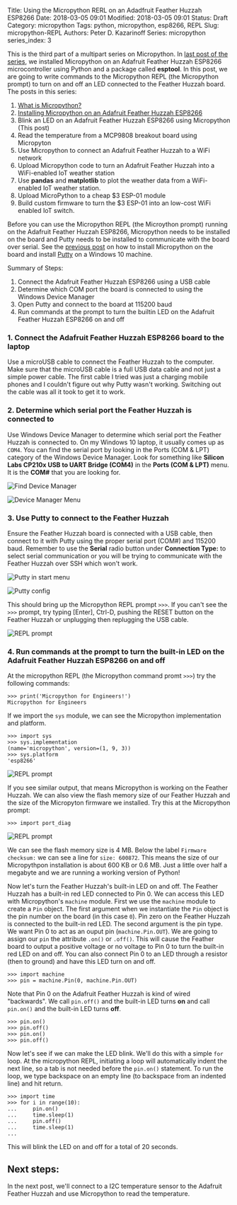 Title: Using the Micropython RERL on an Adadfruit Feather Huzzah ESP8266
Date: 2018-03-05 09:01
Modified: 2018-03-05 09:01
Status: Draft
Category: micropython
Tags: python, micropython, esp8266, REPL
Slug: micropython-REPL
Authors: Peter D. Kazarinoff
Series: micropython
series_index: 3

This is the third part of a multipart series on Micropython. In [last post of the series]({filename}micropython_install.md), we installed Micropython on an Adafruit Feather Huzzah ESP8266 microcontroller using Python and a package called **esptool**. In this post, we are going to write commands to the Micropython REPL (the Micropython prompt) to turn on and off an LED connected to the Feather Huzzah board. The posts in this series:

1. [What is Micropython?]({filename}what_is_micropython.md)
2. [Installing Micropython on an Adafruit Feather Huzzah ESP8266]({filename}micropython_install.md)
3. Blink an LED on an Adafruit Feather Huzzah ESP8266 using Micropython (This post)
4. Read the temperature from a MCP9808 breakout board using Micropyton
5. Use Micropython to connect an Adafruit Feather Huzzah to a WiFi network
6. Upload Micropython code to turn an Adafruit Feather Huzzah into a WiFi-enabled IoT weather station
7. Use **pandas** and **matplotlib** to plot the weather data from a WiFi-enabled IoT weather station.
8. Upload MicroPython to a cheap $3 ESP-01 module
9. Build custom firmware to turn the $3 ESP-01 into an low-cost WiFi enabled IoT switch.

Before you can use the Micropython REPL (the Microython prompt) running on the Adafruit Feather Huzzah ESP8266, Micropython needs to be installed on the board and Putty needs to be installed to communicate with the board over serial. See the [previous post]({filename}micropython_install.md) on how to install Micropython on the board and install [Putty](https://www.putty.org/) on a Windows 10 machine.

Summary of Steps:

1. Connect the Adafruit Feather Huzzah ESP8266 using a USB cable
2. Determine which COM port the board is connected to using the Windows Device Manager 
3. Open Putty and connect to the board at 115200 baud
4. Run commands at the prompt to turn the builtin LED on the Adafruit Feather Huzzah ESP8266 on and off


### 1. Connect the Adafruit Feather Huzzah ESP8266 board to the laptop

Use a microUSB cable to connect the Feather Huzzah to the computer. Make sure that the microUSB cable is a full USB data cable and not just a simple power cable. The first cable I tried was just a charging mobile phones and I couldn't figure out why Putty wasn't working. Switching out the cable was all it took to get it to work. 


### 2. Determine which serial port the Feather Huzzah is connected to

Use Windows Device Manager to determine which serial port the Feather Huzzah is connected to. On my Windows 10 laptop, it usually comes up as ```COM4```. You can find the serial port by looking in the Ports (COM & LPT) category of the Windows Device Manager. Look for something like **Silicon Labs CP210x USB to UART Bridge (COM4)** in the **Ports (COM & LPT)** menu. It is the **COM#** that you are looking for.

![Find Device Manager]({filename}/posts/micropython/find_device_manager.png)

![Device Manager Menu]({filename}/posts/micropython/device_manager_menu.png)


### 3. Use Putty to connect to the Feather Huzzah

Ensure the Feather Huzzah board is connected with a USB cable, then connect to it with Putty using the proper serial port (COM#) and 115200 baud. Remember to use the **Serial** radio button under **Connection Type:** to select serial communication or you will be trying to communicate with the Feather Huzzah over SSH which won't work. 

![Putty in start menu]({filename}/posts/micropython/putty_in_start_menu.png)

![Putty config]({filename}/posts/micropython/putty_config.PNG)

This should bring up the Micropython REPL prompt ```>>>```. If you can't see the ```>>>``` prompt, try typing [Enter], Ctrl-D, pushing the RESET button on the Feather Huzzah or unplugging then replugging the USB cable.

![REPL prompt]({filename}/posts/micropython/REPL_prompt.PNG)


### 4. Run commands at the prompt to turn the built-in LED on the Adafruit Feather Huzzah ESP8266 on and off

At the micropython REPL (the Micropython command promt ```>>>```) try the following commands:

```
>>> print('Micropython for Engineers!')
Micropython for Engineers
```

If we import the ```sys``` module, we can see the Micropython implementation and platform. 

```
>>> import sys
>>> sys.implementation
(name='micropython', version=(1, 9, 3))
>>> sys.platform
'esp8266'
```

![REPL prompt]({filename}/posts/micropython/sys_dot_implementation_and_platform.PNG)

If you see similar output, that means Micropython is working on the Feather Huzzah. We can also view the flash memory size of our Feather Huzzah and the size of the Micropyton firmware we installed. Try this at the Micropython prompt:

```
>>> import port_diag
```

![REPL prompt]({filename}/posts/micropython/import_port_diag.PNG)

We can see the flash memory size is 4 MB. Below the label ```Firmware checksum:``` we can see a line for ```size: 600872```. This means the size of our Micropythpon installation is about 600 KB or 0.6 MB. Just a little over half a megabyte and we are running a working version of Python!

Now let's turn the Feather Huzzah's built-in LED on and off. The Feather Huzzah has a built-in red LED connected to Pin 0. We can access this LED with Micropython's ```machine``` module. First we use the ```machine``` module to create a ```Pin``` object. The first argument when we instantiate the ```Pin``` object is the pin number on the board (in this case ```0```). Pin zero on the Feather Huzzah is connected to the built-in red LED. The second argument is the pin type. We want Pin 0 to act as an ouput pin (```machine.Pin.OUT```). We are going to assign our ```pin``` the attribute ```.on()``` or ```.off()```. This will cause the Feather board to output a positive voltage or no voltage to Pin 0 to turn the built-in red LED on and off. You can also connect Pin 0 to an LED through a resistor (then to ground) and have this LED turn on and off.

```
>>> import machine
>>> pin = machine.Pin(0, machine.Pin.OUT)
```

Note that Pin 0 on the Adafruit Feather Huzzah is kind of wired "backwards". We call ```pin.off()``` and the built-in LED turns **on** and call ```pin.on()``` and the built-in LED turns **off**.  

```
>>> pin.on()
>>> pin.off()
>>> pin.on()
>>> pin.off()
```

Now let's see if we can make the LED blink. We'll do this with a simple ```for``` loop. At the micropython REPL, initiating a loop will automatically indent the next line, so a tab is not needed before the ```pin.on()``` statement. To run the loop, we type backspace on an empty line (to backspace from an indented line) and hit return.

```
>>> import time
>>> for i in range(10):
...     pin.on()
...     time.sleep(1)
...     pin.off()
...     time.sleep(1)
...
```

This will blink the LED on and off for a total of 20 seconds.

## Next steps:
In the next post, we'll connect to a I2C temperature sensor to the Adafruit Feather Huzzah and use Micropython to read the temperature.